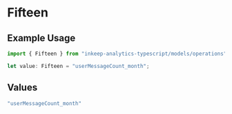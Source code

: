 # Fifteen

## Example Usage

```typescript
import { Fifteen } from "inkeep-analytics-typescript/models/operations";

let value: Fifteen = "userMessageCount_month";
```

## Values

```typescript
"userMessageCount_month"
```